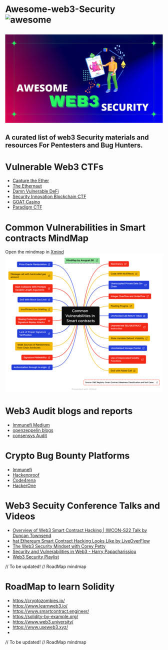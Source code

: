 # Awesome-web3-Security ![awesome](https://awesome.re/badge.svg)
![](/image/banner.jpg)
---
A curated list of web3 Security materials and resources For Pentesters and Bug Hunters.
---

# Vulnerable Web3 CTFs

- [Capture the Ether](https://capturetheether.com/)
- [The Ethernaut](https://ethernaut.openzeppelin.com/)
- [Damn Vulnerable DeFi](https://www.damnvulnerabledefi.xyz/)
- [Security Innovation Blockchain CTF](https://blockchain-ctf.securityinnovation.com/#/)
- [GOAT Casino](https://github.com/nccgroup/GOATCasino)
- [Paradigm CTF](https://github.com/paradigm-operations/paradigm-ctf-2021)

# Common Vulnerabilities in Smart contracts MindMap
Open the mindmap in [Xmind](https://www.xmind.net/m/2zbPP7/)
![](/image/Vulnerabilities_in_Smart_contracts.png)

# Web3 Audit blogs and reports
- [Immunefi Medium](https://medium.com/immunefi)
- [openzeppelin blogs](https://blog.openzeppelin.com/security-audits/)
- [consensys Audit](https://consensys.net/diligence/audits/)

# Crypto Bug Bounty Platforms
- [Immunefi](https://immunefi.com/)
- [Hackenproof](https://hackenproof.com/programs)
- [Code4rena](https://code4rena.com/)
- [HackerOne](https://hackerone.com)

# Web3 Secuity Conference Talks and Videos
- [Overview of Web3 Smart Contract Hacking | IWCON-S22 Talk by Duncan Townsend](https://www.youtube.com/watch?v=lJQwuyW4t-k)
- [hat Ethereum Smart Contract Hacking Looks Like by LiveOverFlow](http://www.youtube.com/watch?v=P8LXLoTUJ5g)
- [The Web3 Security Mindset with Corey Petty](https://www.youtube.com/watch?v=zcJmWr5_GOc)
- [Security and Vulnerabilities in Web3 - Harry Papacharissiou](https://www.youtube.com/watch?v=QSmtVR0aniI)
- [Web3 Security Playlist](https://www.youtube.com/playlist?list=PLox242_JhiuEe64LzW1M8XpiQ2-N5bZsX)

// To be updated!
// RoadMap mindmap

# RoadMap to learn Solidity
- https://cryptozombies.io/
- https://www.learnweb3.io/
- https://www.smartcontract.engineer/
- https://solidity-by-example.org/
- https://www.web3.university/
- https://www.useweb3.xyz/
- 
// To be updated!
// RoadMap mindmap
